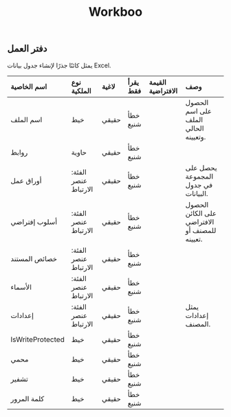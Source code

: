 ﻿---
title: Workboo
second_title: Aspose.Cells Cloud Documen
type: docs
url: /ar/specification/model/workbook/
description: "Aspose.Cells مواصفات النموذج السحابي: المصنف. تعامل بسهولة مع Excel ومستندات جداول البيانات الأخرى التي تحتوي على ميزات مثل الفتح والتوليد والتحرير والتقسيم والدمج والمقارنة والتحويل"
kwords: Excel، Office، جدول البيانات، Cloud REST API، المصنف
weight: 50
---
## **دفتر العمل**

 يمثل كائنًا جذرًا لإنشاء جدول بيانات Excel.

| اسم الخاصية| نوع الملكية| لاغية| يقرأ فقط| القيمة الافتراضية| وصف|
|:- |:- |:- |:- |:- |:- |
| اسم الملف| خيط| حقيقي| خطأ شنيع|| الحصول على اسم الملف الحالي وتعيينه.|
| روابط| حاوية| حقيقي| خطأ شنيع|||
| أوراق عمل| الفئة: عنصر الارتباط| حقيقي| خطأ شنيع|| يحصل على المجموعة في جدول البيانات.|
|أسلوب إفتراضي| الفئة: عنصر الارتباط| حقيقي| خطأ شنيع|| الحصول على الكائن الافتراضي للمصنف أو تعيينه.|
| خصائص المستند| الفئة: عنصر الارتباط| حقيقي| خطأ شنيع|||
| الأسماء| الفئة: عنصر الارتباط| حقيقي| خطأ شنيع|||
| إعدادات| الفئة: عنصر الارتباط| حقيقي| خطأ شنيع|| يمثل إعدادات المصنف.|
| IsWriteProtected| خيط| حقيقي| خطأ شنيع|||
| محمي| خيط| حقيقي| خطأ شنيع|||
| تشفير| خيط| حقيقي| خطأ شنيع|||
| كلمة المرور| خيط| حقيقي| خطأ شنيع|||

